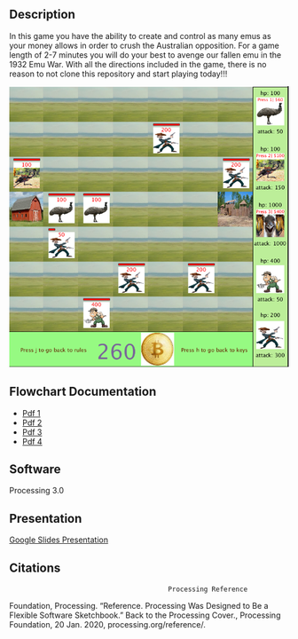 ## Description

In this game you have the ability to create and control as many emus as your money allows in order to crush the Australian opposition. For a game length of 2-7 minutes you will do your best to avenge our fallen emu in the 1932 Emu War. With all the directions included in the game, there is no reason to not clone this repository and start playing today!!!

![](https://github.com/UCHMS19-20/Emu-vs-Aussies-Final-Project/blob/master/src/Game/images/githubPics/australia.PNG)

## Flowchart Documentation

* [Pdf 1](https://drive.google.com/open?id=1rObclx6P0r5jRFmUwcQHYmUX3CU7Ni5Z)
* [Pdf 2](https://drive.google.com/open?id=1hFc-BfnScJcWXXmzS8rDYVOgz2lavI5_)
* [Pdf 3](https://drive.google.com/open?id=1TksdHxATcrVc76VenGnvHsKnQnSeelyQ)
* [Pdf 4](https://drive.google.com/open?id=1Q0k7u0n-DAEGZIc0NKlha4B9swSim9oQ)

## Software

Processing 3.0

## Presentation

[Google Slides Presentation](https://docs.google.com/presentation/d/11U6dr_lXbHed6D9oWMzAKcVEqZwlfeePmL3G6uicWGU/edit?usp=sharing)

## Citations
                                            Processing Reference

Foundation, Processing. “Reference. Processing Was Designed to Be a Flexible Software Sketchbook.” Back to the Processing Cover.,             Processing Foundation, 20 Jan. 2020, processing.org/reference/.
